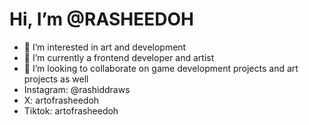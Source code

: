 # Hi, I’m @RASHEEDOH
- 👀 I’m interested in art and development
- 🌱 I’m currently a frontend developer and artist
- 💞️ I’m looking to collaborate on game development projects and art projects as well
- Instagram: @rashiddraws
- X: artofrasheedoh
- Tiktok: artofrasheedoh
  

